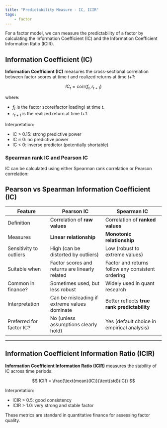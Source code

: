 ```yaml
---
title: "Predictability Measure - IC, ICIR"
tags:
    - factor
---
```


For a factor model, we can measure the predictability of a factor by calculating the Information Coefficient (IC) and the Information Coefficient Information Ratio (ICIR).


## Information Coefficient (IC) 

**Information Coefficient (IC)** measures the cross-sectional correlation between factor scores at time *t* and realized returns at time *t+1*:

$$
IC_t = \text{corr}(f_t, r_{t+1})
$$

where:
- $f_t$ is the factor score(factor loading) at time *t*.
- $r_{t+1}$ is the realized return at time *t+1*.

Interpretation:

- IC > 0.15: strong predictive power
- IC ≈ 0: no predictive power
- IC < 0: inverse predictor (potentially shortable)

### Spearman rank IC and Pearson IC

IC can be calculated using either Spearman rank correlation or Pearson correlation:

## Pearson vs Spearman Information Coefficient (IC)

| Feature                     | Pearson IC                              | Spearman IC                              |
|----------------------------|------------------------------------------|------------------------------------------|
| Definition                 | Correlation of **raw values**            | Correlation of **ranked values**         |
| Measures                   | **Linear relationship**                  | **Monotonic relationship**               |
| Sensitivity to outliers    | High (can be distorted by outliers)      | Low (robust to extreme values)           |
| Suitable when              | Factor scores and returns are linearly related | Factor and returns follow any consistent ordering |
| Common in finance?         | Sometimes used, but less robust          | Widely used in quant research            |
| Interpretation             | Can be misleading if extreme values dominate | Better reflects **true rank predictability** |
| Preferred for factor IC?   | No (unless assumptions clearly hold)     | Yes (default choice in empirical analysis) |



---

## Information Coefficient Information Ratio (ICIR)

**Information Coefficient Information Ratio (ICIR)** measures the stability of IC across time periods:

$$
ICIR = \frac{\text{mean}(IC)}{\text{std}(IC)}
$$

Interpretation:
- ICIR > 0.5: good consistency
- ICIR > 1.0: very strong and stable factor

These metrics are standard in quantitative finance for assessing factor quality.
